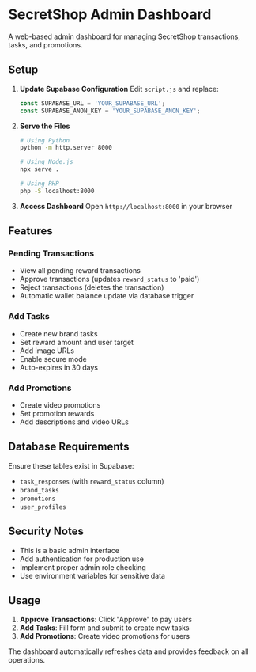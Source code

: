 # SecretShop Admin Dashboard

A web-based admin dashboard for managing SecretShop transactions, tasks, and promotions.

## Setup

1. **Update Supabase Configuration**
   Edit `script.js` and replace:
   ```javascript
   const SUPABASE_URL = 'YOUR_SUPABASE_URL';
   const SUPABASE_ANON_KEY = 'YOUR_SUPABASE_ANON_KEY';
   ```

2. **Serve the Files**
   ```bash
   # Using Python
   python -m http.server 8000
   
   # Using Node.js
   npx serve .
   
   # Using PHP
   php -S localhost:8000
   ```

3. **Access Dashboard**
   Open `http://localhost:8000` in your browser

## Features

### Pending Transactions
- View all pending reward transactions
- Approve transactions (updates `reward_status` to 'paid')
- Reject transactions (deletes the transaction)
- Automatic wallet balance update via database trigger

### Add Tasks
- Create new brand tasks
- Set reward amount and user target
- Add image URLs
- Enable secure mode
- Auto-expires in 30 days

### Add Promotions
- Create video promotions
- Set promotion rewards
- Add descriptions and video URLs

## Database Requirements

Ensure these tables exist in Supabase:
- `task_responses` (with `reward_status` column)
- `brand_tasks`
- `promotions`
- `user_profiles`

## Security Notes

- This is a basic admin interface
- Add authentication for production use
- Implement proper admin role checking
- Use environment variables for sensitive data

## Usage

1. **Approve Transactions**: Click "Approve" to pay users
2. **Add Tasks**: Fill form and submit to create new tasks
3. **Add Promotions**: Create video promotions for users

The dashboard automatically refreshes data and provides feedback on all operations.
